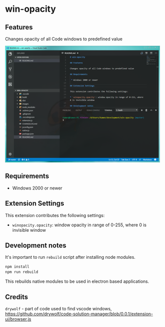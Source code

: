 # win-opacity

## Features

Changes opacity of all Code windows to predefined value

![Screenshot](images/screen-1.png)

## Requirements

 * Windows 2000 or newer

## Extension Settings

This extension contributes the following settings:

* `winopacity.opacity`: window opacity in range of 0-255, where 0 is invisible window

## Development notes

It's important to run `rebuild` script after installing node modules.

```bash
npm install
npm run rebuild
```

This rebuilds native modules to be used in electron based applications.

## Credits

`drywolf` - part of code used to find vscode windows, https://github.com/drywolf/code-solution-manager/blob/0.0.1/extension-ui/browser.js